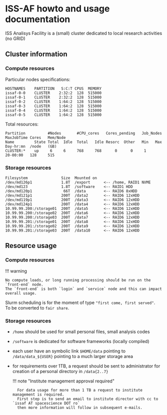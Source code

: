 # ISS-AF howto and usage documentation

ISS Analisys Facility is a (small) cluster dedicated to local research activities (no GRID)


## Cluster information

### Compute resources

Particular nodes specifications:
```
HOSTNAMES    PARTITION   S:C:T CPUS  MEMORY
issaf-0-0    CLUSTER    2:32:2  128  515000
issaf-0-1    CLUSTER    2:32:2  128  515000
issaf-0-2    CLUSTER    1:64:2  128  515000
issaf-0-3    CLUSTER    1:64:2  128  515000
issaf-0-4    CLUSTER    1:64:2  128  515000
issaf-0-5    CLUSTER    1:64:2  128  515000
```

Total resources:
```
Partition          #Nodes       #CPU_cores   Cores_pending   Job_Nodes  MaxJobTime Cores   Mem/Node
Name         State Total  Idle  Total   Idle Resorc  Other   Min   Max  Day-hr:mn  /node   (GB)
CLUSTER:*    up     6     6     768     768      0      0     1         20-00:00   128     515
```

### Storage resources

```
Filesystem               Size  Mounted on
/dev/md126p1             1.8T  /export      <-- /home, RAID1 NVME
/dev/md123               1.8T  /software    <-- RAID1 HDD
/dev/md120p1              66T  /data        <-- RAID6 8xHDD
/dev/md121p1             200T  /data2       <-- RAID6 12xHDD
/dev/md119p1             200T  /data3       <-- RAID6 12xHDD
/dev/md124p1             200T  /data4       <-- RAID6 12xHDD
10.99.99.200:/storage01  200T  /data5       <-- RAID6 12xHDD
10.99.99.200:/storage02  200T  /data6       <-- RAID6 12xHDD
10.99.99.200:/storage03  200T  /data7       <-- RAID6 12xHDD
10.99.99.201:/storage01  200T  /data8       <-- RAID6 12xHDD
10.99.99.201:/storage02  200T  /data9       <-- RAID6 12xHDD
10.99.99.201:/storage03  200T  /data10      <-- RAID6 12xHDD
```

## Resource usage



### Compute resources

!!! warning

    No compute loads, or long running processing should be run on the `front-end` node.   
    The `front-end` is both `login` and `service` node and this can impact overall usage.   


Slurm scheduling is for the moment of type `"first come, first served"`.   
To be converted to `fair share`.


### Storage resources

* `/home` should be used for small personal files, small analysis codes
* `/software` is dedicated for software frameworks (locally compiled)
* each user have an symbolic link `$HOME/data` pointing to `/data/data_${USER}` pointing to a much larger storage area
* for requirements over 1TB, a request should be sent to administrator for creation of a personal directory in `/data{2..7}`

    !!! note "Institute management approval required"

        For data usage for more than 1 TB a request to institute management is required.
        First step is to send an email to institute director with cc to `issaf AT spacescience DOT ro`
        then more information will follow in subsequent e-mails.

